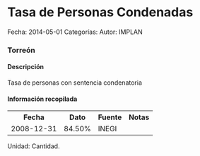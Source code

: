 Tasa de Personas Condenadas
=====

Fecha: 2014-05-01
Categorías: 
Autor: IMPLAN

### Torreón

#### Descripción

Tasa de personas con sentencia condenatoria

#### Información recopilada

<table class="table table-hover table-bordered">
  <tr><th>Fecha</th><th>Dato</th><th>Fuente</th><th>Notas</th></tr>
  <tr><td>2008-12-31</td><td>84.50%</td><td>INEGI</td><td></td></tr>
</table>

Unidad: Cantidad.
